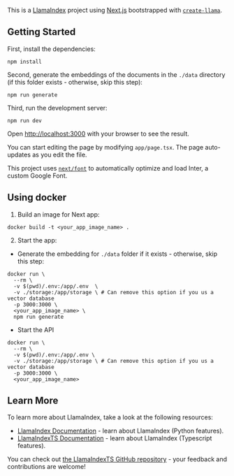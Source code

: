 This is a [LlamaIndex](https://www.llamaindex.ai/) project using [Next.js](https://nextjs.org/) bootstrapped with [`create-llama`](https://github.com/run-llama/LlamaIndexTS/tree/main/packages/create-llama).

## Getting Started

First, install the dependencies:

```
npm install
```

Second, generate the embeddings of the documents in the `./data` directory (if this folder exists - otherwise, skip this step):

```
npm run generate
```

Third, run the development server:

```
npm run dev
```

Open [http://localhost:3000](http://localhost:3000) with your browser to see the result.

You can start editing the page by modifying `app/page.tsx`. The page auto-updates as you edit the file.

This project uses [`next/font`](https://nextjs.org/docs/basic-features/font-optimization) to automatically optimize and load Inter, a custom Google Font.

## Using docker

1. Build an image for Next app:

```
docker build -t <your_app_image_name> .
```

2. Start the app:

- Generate the embedding for `./data` folder if it exists - otherwise, skip this step:

```
docker run \
  --rm \
  -v $(pwd)/.env:/app/.env  \
  -v ./storage:/app/storage \ # Can remove this option if you us a vector database
  -p 3000:3000 \
  <your_app_image_name> \
  npm run generate
```

- Start the API

```
docker run \
  --rm \
  -v $(pwd)/.env:/app/.env \
  -v ./storage:/app/storage \ # Can remove this option if you us a vector database
  -p 3000:3000 \
  <your_app_image_name>
```

## Learn More

To learn more about LlamaIndex, take a look at the following resources:

- [LlamaIndex Documentation](https://docs.llamaindex.ai) - learn about LlamaIndex (Python features).
- [LlamaIndexTS Documentation](https://ts.llamaindex.ai) - learn about LlamaIndex (Typescript features).

You can check out [the LlamaIndexTS GitHub repository](https://github.com/run-llama/LlamaIndexTS) - your feedback and contributions are welcome!
